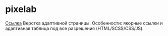 # pixelab
<a href="https://aleksmoore.github.io/pixelab/">Ссылка</a>
Верстка адаптивной страницы. Особенности: якорные ссылки и адаптивная таблица под все разрешения (HTML/SCSS/CSS/JS).
